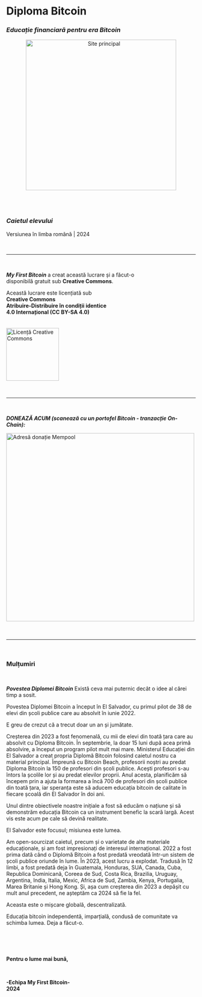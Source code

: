# Diploma Bitcoin    
    
### _Educație financiară pentru era Bitcoin_    

<div><p align="center"><a rel="Website" href="https://miprimerbitcoin.io/en/"><img alt="Site principal" width="400" style="border-width:0" src="Images/10.Cover-and-Acknowledgments/Main-Logo-v1.png"/></a></div>

<br/>
<br/>

### ***Caietul elevului***    
Versiunea în limba română | 2024

<br/>

__________________________________________________________________________________________________________

<br/>

**_My First Bitcoin_** a creat această lucrare și a făcut-o    
disponibilă gratuit sub **Creative Commons**.    

Această lucrare este licențiată sub    
**Creative Commons**    
**Atribuire-Distribuire în condiții identice**    
**4.0 Internațional (CC BY-SA 4.0)**    
<br/>
<br/>
<a rel="license" href="https://creativecommons.org/licenses/by-sa/4.0"><img alt="Licență Creative Commons" width="140" style="border-width:0" src="https://mirrors.creativecommons.org/presskit/buttons/88x31/png/by-sa.png" /></a><br />

<br/>

__________________________________________________________________________________________________________          

<br/>

***DONEAZĂ ACUM (scanează cu un portofel Bitcoin - tranzacție On-Chain):***    
<div><a rel="Donation" href="https://mempool.space/address/bc1q5es60qpa7gpkp0k32xl4zefkj43kd9zjkzd54sgmv3yzr34dw8dqm9pzsd"><img alt="Adresă donație Mempool" width="500" style="border-width:0" src="Images/10.Cover-and-Acknowledgments/Main-Logo-with-QR-Code-v2.png"/></a></div>       

<br/>
<br/>

__________________________________________________________________________________________________________              
           
<br/>

### Mulțumiri    

<br/>    

***Povestea Diplomei Bitcoin***
Există ceva mai puternic decât o idee al cărei timp a sosit.

Povestea Diplomei Bitcoin a început în El Salvador, cu primul pilot de 38 de elevi din școli publice care au absolvit în iunie 2022.

E greu de crezut că a trecut doar un an și jumătate.

Creșterea din 2023 a fost fenomenală, cu mii de elevi din toată țara care au absolvit cu Diploma Bitcoin. În septembrie, la doar 15 luni după acea primă absolvire, a început un program pilot mult mai mare. Ministerul Educației din El Salvador a creat propria Diplomă Bitcoin folosind caietul nostru ca material principal. Împreună cu Bitcoin Beach, profesorii noștri au predat Diploma Bitcoin la 150 de profesori din școli publice. Acești profesori s-au întors la școlile lor și au predat elevilor proprii. Anul acesta, planificăm să începem prin a ajuta la formarea a încă 700 de profesori din școli publice din toată țara, iar speranța este să aducem educația bitcoin de calitate în fiecare școală din El Salvador în doi ani.

Unul dintre obiectivele noastre inițiale a fost să educăm o națiune și să demonstrăm educația Bitcoin ca un instrument benefic la scară largă. Acest vis este acum pe cale să devină realitate.

El Salvador este focusul; misiunea este lumea.

Am open-sourcizat caietul, precum și o varietate de alte materiale educaționale, și am fost impresionați de interesul internațional. 2022 a fost prima dată când o Diplomă Bitcoin a fost predată vreodată într-un sistem de școli publice oriunde în lume. În 2023, acest lucru a explodat. Tradusă în 12 limbi, a fost predată deja în Guatemala, Honduras, SUA, Canada, Cuba, Republica Dominicană, Coreea de Sud, Costa Rica, Brazilia, Uruguay, Argentina, India, Italia, Mexic, Africa de Sud, Zambia, Kenya, Portugalia, Marea Britanie și Hong Kong. Și, așa cum creșterea din 2023 a depășit cu mult anul precedent, ne așteptăm ca 2024 să fie la fel.

Aceasta este o mișcare globală, descentralizată.

Educația bitcoin independentă, imparțială, condusă de comunitate va schimba lumea. Deja a făcut-o.

<br/>
<br/>
<br/>

**Pentru o lume mai bună,**

<br/>

**-Echipa My First Bitcoin-**     
**2024**
